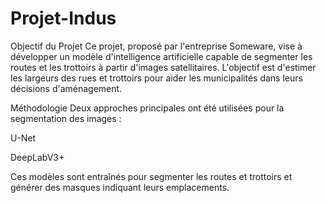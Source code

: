 # Projet-Indus
Objectif du Projet
Ce projet, proposé par l'entreprise Someware, vise à développer un modèle d'intelligence artificielle capable de segmenter les routes et les trottoirs à partir d'images satellitaires. L'objectif est d'estimer les largeurs des rues et trottoirs pour aider les municipalités dans leurs décisions d'aménagement.

Méthodologie
Deux approches principales ont été utilisées pour la segmentation des images :

U-Net

DeepLabV3+

Ces modèles sont entraînés pour segmenter les routes et trottoirs et générer des masques indiquant leurs emplacements.

